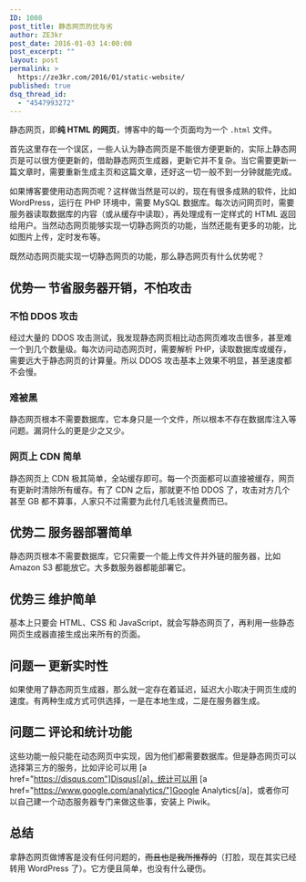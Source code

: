 ```yaml
---
ID: 1008
post_title: 静态网页的优与劣
author: ZE3kr
post_date: 2016-01-03 14:00:00
post_excerpt: ""
layout: post
permalink: >
  https://ze3kr.com/2016/01/static-website/
published: true
dsq_thread_id:
  - "4547993272"
---
```

静态网页，即**纯 HTML 的网页**，博客中的每一个页面均为一个 `.html` 文件。

首先这里存在一个误区，一些人认为静态网页是不能很方便更新的，实际上静态网页是可以很方便更新的，借助静态网页生成器，更新它并不复杂。当它需要更新一篇文章时，需要重新生成主页和这篇文章，还好这一切一般不到一分钟就能完成。

如果博客要使用动态网页呢？这样做当然是可以的，现在有很多成熟的软件，比如 WordPress，运行在 PHP 环境中，需要 MySQL 数据库。每次访问网页时，需要服务器读取数据库的内容（或从缓存中读取），再处理成有一定样式的 HTML 返回给用户。当然动态网页能够实现一切静态网页的功能，当然还能有更多的功能，比如图片上传，定时发布等。

既然动态网页能实现一切静态网页的功能，那么静态网页有什么优势呢？

<!--more-->

## 优势一 节省服务器开销，不怕攻击

### 不怕 DDOS 攻击

经过大量的 DDOS 攻击测试，我发现静态网页相比动态网页难攻击很多，甚至难一个到几个数量级。每次访问动态网页时，需要解析 PHP，读取数据库或缓存，需要远大于静态网页的计算量。所以 DDOS 攻击基本上效果不明显，甚至速度都不会慢。

### 难被黑

静态网页根本不需要数据库，它本身只是一个文件，所以根本不存在数据库注入等问题。漏洞什么的更是少之又少。

### 网页上 CDN 简单

静态网页上 CDN 极其简单，全站缓存即可。每一个页面都可以直接被缓存，网页有更新时清除所有缓存。有了 CDN 之后，那就更不怕 DDOS 了，攻击对方几个甚至 GB 都不算事，人家只不过需要为此付几毛钱流量费而已。

## 优势二 服务器部署简单

静态网页根本不需要数据库，它只需要一个能上传文件并外链的服务器，比如 Amazon S3 都能放它。大多数服务器都能部署它。

## 优势三 维护简单

基本上只要会 HTML、CSS 和 JavaScript，就会写静态网页了，再利用一些静态网页生成器直接生成出来所有的页面。

## 问题一 更新实时性

如果使用了静态网页生成器，那么就一定存在着延迟，延迟大小取决于网页生成的速度。有两种生成方式可供选择，一是在本地生成，二是在服务器生成。

## 问题二 评论和统计功能

这些功能一般只能在动态网页中实现，因为他们都需要数据库。但是静态网页可以选择第三方的服务，比如评论可以用 [a href="https://disqus.com"]Disqus[/a]，统计可以用 [a href="https://www.google.com/analytics/"]Google Analytics[/a]，或者你可以自己建一个动态服务器专门来做这些事，安装上 Piwik。

## 总结

拿静态网页做博客是没有任何问题的，<del>而且也是我所推荐的</del>（打脸，现在其实已经转用 WordPress 了）。它方便且简单，也没有什么硬伤。